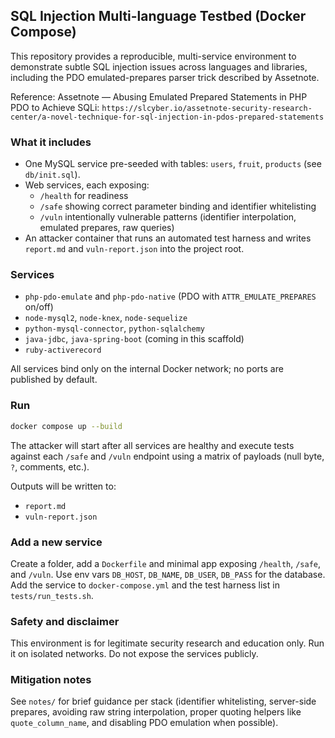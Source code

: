 ## SQL Injection Multi-language Testbed (Docker Compose)

This repository provides a reproducible, multi-service environment to demonstrate subtle SQL injection issues across languages and libraries, including the PDO emulated-prepares parser trick described by Assetnote.

Reference: Assetnote — Abusing Emulated Prepared Statements in PHP PDO to Achieve SQLi: `https://slcyber.io/assetnote-security-research-center/a-novel-technique-for-sql-injection-in-pdos-prepared-statements`

### What it includes

- One MySQL service pre-seeded with tables: `users`, `fruit`, `products` (see `db/init.sql`).
- Web services, each exposing:
  - `/health` for readiness
  - `/safe` showing correct parameter binding and identifier whitelisting
  - `/vuln` intentionally vulnerable patterns (identifier interpolation, emulated prepares, raw queries)
- An attacker container that runs an automated test harness and writes `report.md` and `vuln-report.json` into the project root.

### Services

- `php-pdo-emulate` and `php-pdo-native` (PDO with `ATTR_EMULATE_PREPARES` on/off)
- `node-mysql2`, `node-knex`, `node-sequelize`
- `python-mysql-connector`, `python-sqlalchemy`
- `java-jdbc`, `java-spring-boot` (coming in this scaffold)
- `ruby-activerecord`

All services bind only on the internal Docker network; no ports are published by default.

### Run

```bash
docker compose up --build
```

The attacker will start after all services are healthy and execute tests against each `/safe` and `/vuln` endpoint using a matrix of payloads (null byte, `?`, comments, etc.).

Outputs will be written to:

- `report.md`
- `vuln-report.json`

### Add a new service

Create a folder, add a `Dockerfile` and minimal app exposing `/health`, `/safe`, and `/vuln`. Use env vars `DB_HOST`, `DB_NAME`, `DB_USER`, `DB_PASS` for the database. Add the service to `docker-compose.yml` and the test harness list in `tests/run_tests.sh`.

### Safety and disclaimer

This environment is for legitimate security research and education only. Run it on isolated networks. Do not expose the services publicly.

### Mitigation notes

See `notes/` for brief guidance per stack (identifier whitelisting, server-side prepares, avoiding raw string interpolation, proper quoting helpers like `quote_column_name`, and disabling PDO emulation when possible).


